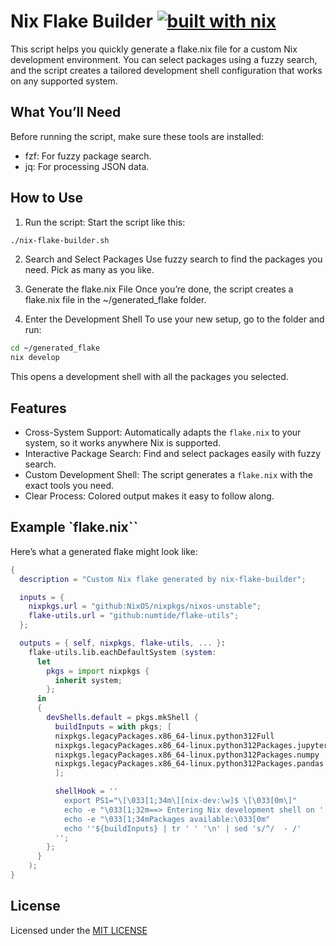 # Nix Flake Builder [![built with nix](https://builtwithnix.org/badge.svg)](https://builtwithnix.org)


This script helps you quickly generate a flake.nix file for a custom Nix development environment. You can select packages using a fuzzy search, and the script creates a tailored development shell configuration that works on any supported system.

## What You’ll Need

Before running the script, make sure these tools are installed:

- fzf: For fuzzy package search.
- jq: For processing JSON data.

## How to Use

1. Run the script:
Start the script like this:
```bash
./nix-flake-builder.sh
```
2. Search and Select Packages
Use fuzzy search to find the packages you need. Pick as many as you like.

3. Generate the flake.nix File
Once you’re done, the script creates a flake.nix file in the ~/generated_flake folder.

4. Enter the Development Shell
To use your new setup, go to the folder and run:

```bash
cd ~/generated_flake
nix develop
```
This opens a development shell with all the packages you selected.

## Features

- Cross-System Support: Automatically adapts the `flake.nix` to your system, so it works anywhere Nix is supported.
- Interactive Package Search: Find and select packages easily with fuzzy search.
- Custom Development Shell: The script generates a `flake.nix` with the exact tools you need.
- Clear Process: Colored output makes it easy to follow along.

## Example `flake.nix``
Here’s what a generated flake might look like:
```nix
{
  description = "Custom Nix flake generated by nix-flake-builder";

  inputs = {
    nixpkgs.url = "github:NixOS/nixpkgs/nixos-unstable";
    flake-utils.url = "github:numtide/flake-utils";
  };

  outputs = { self, nixpkgs, flake-utils, ... }:
    flake-utils.lib.eachDefaultSystem (system:
      let
        pkgs = import nixpkgs {
          inherit system;
        };
      in
      {
        devShells.default = pkgs.mkShell {
          buildInputs = with pkgs; [
          nixpkgs.legacyPackages.x86_64-linux.python312Full
          nixpkgs.legacyPackages.x86_64-linux.python312Packages.jupyterlab
          nixpkgs.legacyPackages.x86_64-linux.python312Packages.numpy
          nixpkgs.legacyPackages.x86_64-linux.python312Packages.pandas
          ];

          shellHook = ''
            export PS1="\[\033[1;34m\][nix-dev:\w]$ \[\033[0m\]"
            echo -e "\033[1;32m==> Entering Nix development shell on ''${system}\033[0m"
            echo -e "\033[1;34mPackages available:\033[0m"
            echo ''${buildInputs} | tr ' ' '\n' | sed 's/^/  - /'
          '';
        };
      }
    );
}
```

## License

Licensed under the [MIT LICENSE](LICENSE)